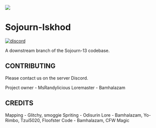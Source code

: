 ![](placeholder)
# Sojourn-Iskhod
[![discord](https://discordapp.com/api/guilds/255035529085583360/widget.png)](https://discord.gg/kbpc8ZWh)


A downstream branch of the Sojourn-13 codebase.

## CONTRIBUTING

Please contact us on the server Discord. 

Project owner - MsRandylicious
Loremaster - Bamhalazam

## CREDITS

Mapping - Glitchy, smoggie
Spriting - Odisurin
Lore - Bamhalazam, Yo-Rimbo, Tzui5020, Floofster
Code - Bamhalazam, CFW Magic
